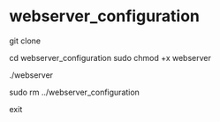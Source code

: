 # webserver_configuration
git clone

cd webserver_configuration
sudo chmod +x webserver

./webserver

sudo rm ../webserver_configuration

exit
